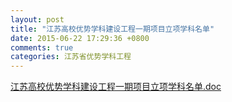 ```yaml
---
layout: post
title: "江苏高校优势学科建设工程一期项目立项学科名单"
date: 2015-06-22 17:29:36 +0800
comments: true
categories: 江苏省优势学科工程
---
```



[江苏高校优势学科建设工程一期项目立项学科名单.doc](http://985.nju.edu.cn/ewebeditor/UploadFile/201242319022428.doc)
